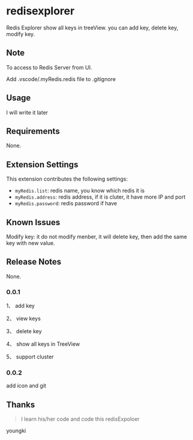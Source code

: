 # redisexplorer

Redis Explorer show all keys in treeView. you can add key, delete key, modify key.

## Note

To access to Redis Server from UI.

Add .vscode/.myRedis.redis file to .gitignore

## Usage

I will write it later

## Requirements

None.

## Extension Settings

This extension contributes the following settings:

* `myRedis.list`: redis name, you know which redis it is
* `myRedis.address`: redis address, if it is cluter, it have more IP and port
* `myRedis.password`: redis password if have

## Known Issues

Modify key: it do not modify menber, it will delete key, then add the same key with new value.

## Release Notes

None.

### 0.0.1

1、 add key

2、 view keys

3、 delete key

4、 show all keys in TreeView

5、 support cluster

### 0.0.2

add icon and git

## Thanks

>I learn his/her code and code this redisExpoloer

youngki
